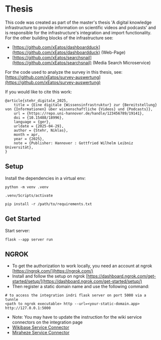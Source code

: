 # Thesis
This code was created as part of the master's thesis 'A digital knowledge infrastructure to provide information on scientific videos and podcasts' and is responsible for the infrastructure's integration and import functionality.
For the other building blocks of the infrastructure see:
 -  [https://github.com/xEatos/dashboardduck](https://github.com/xEatos/dashboardduck) (Web-Page)
 -  [https://github.com/xEatos/searchsnail](https://github.com/xEatos/searchsnail) (Media Search Microservice)

For the code used to analyze the survey in this thesis, see: [https://github.com/xEatos/survey-auswertung](https://github.com/xEatos/survey-auswertung)

If you would like to cite this work:
```
@article{stehr_digitale_2025,
	title = {Eine digitale {Wissensinfrastruktur} zur {Bereitstellung} von {Informationen} über wissenschaftliche {Videos} und {Podcasts}},
	url = {https://repo.uni-hannover.de/handle/123456789/19141},
	doi = {10.15488/18996},
	language = {ger},
	urldate = {2025-04-29},
	author = {Stehr, Niklas},
	month = apr,
	year = {2025},
	note = {Publisher: Hannover : Gottfried Wilhelm Leibniz Universität},
}
```

## Setup

Install the dependencies in a virtual env:

```
python -m venv .venv

.venv/Scripts/activate

pip install -r /path/to/requirements.txt

```

## Get Started

Start server:
```
flask --app server run
```


## NGROK

 - To get the authorization to work locally, you need an account at ngrok [https://ngrok.com/](https://ngrok.com/)
 - Install and follow the setup on ngrok [https://dashboard.ngrok.com/get-started/setup/](https://dashboard.ngrok.com/get-started/setup/)
 - Then register a static domain name and use the following command:
```
# to access the integration indri flask server on port 5000 via a tunnle
<path to ngrok executable> http --url=<your-static-domain.app> http://127.0.0.1:5000
```
 - Note: You may have to update the instruction for the wiki service connectors on the integration page
 - [Wikibase Service Connector](https://github.com/xEatos/dashboardduck/blob/main/src/pages/integrationpage/integrationContent/WikibaseCard.tsx)
 - [Miraheze Service Connector](https://github.com/xEatos/dashboardduck/blob/main/src/pages/integrationpage/integrationContent/MirahezeCard.tsx)
